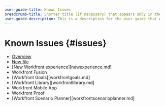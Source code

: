 ```yaml
---
user-guide-title: Known Issues
breadcrumb-title: Shorter title (if necessary) that appears only in the breadcrumb.
user-guide-description: This is a description for the user guide that will be displayed on the landing page.
---
```


# Known Issues {#issues}

+ [Overview](overview.md)
+ [New file](newfile.md)
+  [New Workfront experience][newexperience.md]
+  Workfront Fusion
+  [Workfront Goals][workfrontgoals.md]
+  [Workfront Library][workfrontlibrary.md]
+  Workfront Mobile App
+  Workfront Proof
+  [Workfront Scenario Planner][workfrontscenarioplanner.md]


<!--

Articles must be added to this TOC file in order to render.

Use this list format to specify links to articles and section headings that expand and collapse in the left rail of the user guide.

An article link CANNOT be used as a section heading.

Page url - https://one.workfront.com/s/article/Known-Issues

Known Issues in the new Workfront experience
Known Issues in Workfront Fusion
Known Issues in Workfront Goals
Known Issues in Workfront Library
Known Issues in the Workfront Mobile App
Known Issues in Workfront Proof
Known Issues in Workfront Scenario Planner

-->
